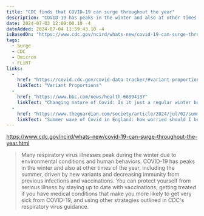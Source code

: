 ```yaml
---
title: "CDC finds that COVID-19 can surge throughout the year"
description: "COVID-19 has peaks in the winter and also at other times of the year, including the summer, driven by new variants and decreasing immunity from previous infections and vaccinations."
date: 2024-07-03 12:00:00.10 -4
dateAdded: 2024-07-04 11:59:43.10 -4
isBasedOn: "https://www.cdc.gov/ncird/whats-new/covid-19-can-surge-throughout-the-year.html"
tags:
  - Surge
  - CDC
  - Omicron
  - FLiRT
links:
  -
    href: "https://covid.cdc.gov/covid-data-tracker/#variant-proportions"
    linkText: "Variant Proportions"
  -
    href: "https://www.bbc.com/news/health-66994137"
    linkText: "Changing nature of Covid: Is it just a regular winter bug now?"
  -
    href: "https://www.theguardian.com/society/article/2024/jul/02/summer-wave-of-covid-in-england-how-worried-should-i-be"
    linkText: "Summer wave of Covid in England: how worried should I be?"
---
```


https://www.cdc.gov/ncird/whats-new/covid-19-can-surge-throughout-the-year.html

> Many respiratory virus illnesses peak during the winter due to environmental conditions and human behaviors. COVID-19 has peaks in the winter and also at other times of the year, including the summer, driven by new variants and decreasing immunity from previous infections and vaccinations. You can protect yourself from serious illness by staying up to date with vaccinations, getting treated if you have medical conditions that make you more likely to get very sick from COVID-19, and using other strategies outlined in CDC's respiratory virus guidance.
